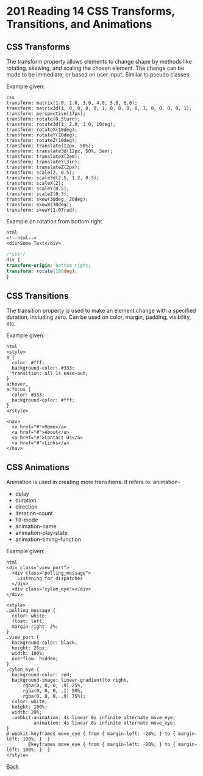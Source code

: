 # 201 Reading 14 CSS Transforms, Transitions, and Animations

## CSS Transforms
The transform property allows elements to change shape by methods like rotating, skewing, and scaling the chosen element. The change can be made to be immediate, or based on user input. Similar to pseudo classes.

Example given:
```
css
transform: matrix(1.0, 2.0, 3.0, 4.0, 5.0, 6.0);
transform: matrix3d(1, 0, 0, 0, 0, 1, 0, 0, 0, 0, 1, 0, 0, 0, 0, 1);
transform: perspective(17px);
transform: rotate(0.5turn);
transform: rotate3d(1, 2.0, 3.0, 10deg);
transform: rotateX(10deg);
transform: rotateY(10deg);
transform: rotateZ(10deg);
transform: translate(12px, 50%);
transform: translate3d(12px, 50%, 3em);
transform: translateX(2em);
transform: translateY(3in);
transform: translateZ(2px);
transform: scale(2, 0.5);
transform: scale3d(2.5, 1.2, 0.3);
transform: scaleX(2);
transform: scaleY(0.5);
transform: scaleZ(0.3);
transform: skew(30deg, 20deg);
transform: skewX(30deg);
transform: skewY(1.07rad);
```

Example on rotation from bottom right
```
html
<!--html-->
<div>Some Text</div>
```
```css
/*css*/
div {
transform-origin: bottom right;
transform: rotate(180deg);
}
```

## CSS Transitions

The transition property is used to make an element change with a specified duration, including zero. 
Can be used on color, margin, padding, visibility, etc.

Example given:
```
html
<style>
a {
  color: #fff;
  background-color: #333;
  transition: all 1s ease-out;
}
a:hover,
a:focus {
  color: #333;
  background-color: #fff;
}
</style>

<nav>
  <a href="#">Home</a>
  <a href="#">About</a>
  <a href="#">Contact Us</a>
  <a href="#">Links</a>
</nav>
```

## CSS Animations
Animation is used in creating more transitions.
It refers to:
animation-
* delay
* duration
* direction
* iteration-count
* fill-mode
* animation-name
* animation-play-state
* animation-timing-function

Example given:
```
html
<div class="view_port">
  <div class="polling_message">
    Listening for dispatches
  </div>
  <div class="cylon_eye"></div>
</div>

<style>
.polling_message {
  color: white;
  float: left;
  margin-right: 2%;
}
.view_port {
  background-color: black;
  height: 25px;
  width: 100%;
  overflow: hidden;
}
.cylon_eye {
  background-color: red;
  background-image: linear-gradient(to right,
      rgba(0, 0, 0, .9) 25%,
      rgba(0, 0, 0, .1) 50%,
      rgba(0, 0, 0, .9) 75%);
  color: white;
  height: 100%;
  width: 20%;
  -webkit-animation: 4s linear 0s infinite alternate move_eye;
          animation: 4s linear 0s infinite alternate move_eye;
}
@-webkit-keyframes move_eye { from { margin-left: -20%; } to { margin-left: 100%; }  }
        @keyframes move_eye { from { margin-left: -20%; } to { margin-left: 100%; }  }
</style>
```

[Back](README.md)